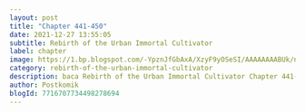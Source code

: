 ```yaml
---
layout: post 
title: "Chapter 441-450"
date: 2021-12-27 13:55:05
subtitle: Rebirth of the Urban Immortal Cultivator
label: chapter
image: https://1.bp.blogspot.com/-YpznJfGbAxA/XzyF9yOSeSI/AAAAAAAABUk/ngkwnOQ6xbs4k_9erxm2-ohrosCnag9WwCLcBGAsYHQ/s72-c/420.jpg
category: rebirth-of-the-urban-immortal-cultivator
description: baca Rebirth of the Urban Immortal Cultivator Chapter 441-450 bahasa indonesia 
author: Postkomik
blogId: 7716707734498278694
---
```

